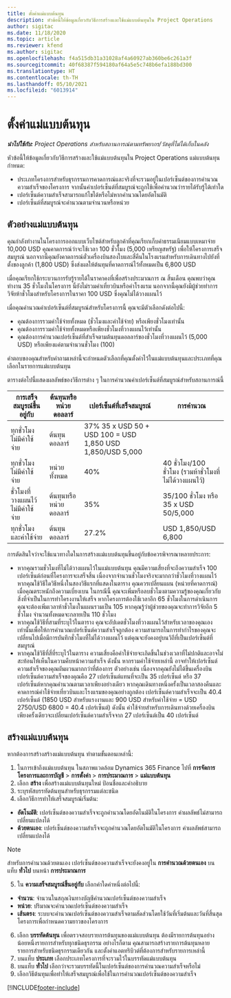 ```yaml
---
title: ตั้งค่าแม่แบบต้นทุน
description: หัวข้อนี้ให้ข้อมูลเกี่ยวกับวิธีการสร้างและใช้แม่แบบต้นทุนใน Project Operations
author: sigitac
ms.date: 11/18/2020
ms.topic: article
ms.reviewer: kfend
ms.author: sigitac
ms.openlocfilehash: f4a515db31a31028af4a60927ab360be6c261a3f
ms.sourcegitcommit: 40f68387f594180af64a5e5c748b6efa188bd300
ms.translationtype: HT
ms.contentlocale: th-TH
ms.lasthandoff: 05/10/2021
ms.locfileid: "6013914"
---
```

# <a name="set-up-cost-templates"></a>ตั้งค่าแม่แบบต้นทุน

_**นำไปใช้กับ:** Project Operations สำหรับสถานการณ์ตามทรัพยากร/วัสดุที่ไม่ได้เก็บในคลัง_


หัวข้อนี้ให้ข้อมูลเกี่ยวกับวิธีการสร้างและใช้แม่แบบต้นทุนใน Project Operations แม่แบบต้นทุนกำหนด:

- ประเภทโครงการสำหรับธุรกรรมการคาดการณ์และจริงที่จะรวมอยู่ในเปอร์เซ็นต์ของการคำนวณความสำเร็จของโครงการ จากนั้นค่าเปอร์เซ็นต์ที่สมบูรณ์จะถูกใช้เพื่อคำนวณว่ารายได้รับรู้ได้เท่าใด
- เปอร์เซ็นต์ความสำเร็จสามารถแก้ไขได้หรือไม่หากคำนวณโดยอัตโนมัติ
- เปอร์เซ็นต์ที่สมบูรณ์จะคำนวณตามจำนวนหรือหน่วย

## <a name="cost-template-example"></a>ตัวอย่างแม่แบบต้นทุน

คุณกำลังทำงานในโครงการออกแบบเว็บไซต์สำหรับลูกค้าที่คุณเรียกเก็บค่าธรรมเนียมแบบเหมาจ่าย 10,000 USD คุณคาดการณ์ว่าจะใช้เวลา 100 ชั่วโมง (5,000 เหรียญสหรัฐ) เพื่อให้โครงการเสร็จสมบูรณ์ นอกจากนี้คุณยังคาดการณ์ตั๋วเครื่องบินสองใบและสี่คืนในโรงแรมสำหรับการเดินทางไปยังที่ตั้งของลูกค้า (1,800 USD) ซึ่งส่งผลให้ต้นทุนที่คาดการณ์ไว้ทั้งหมดเป็น 6,800 USD

เมื่อคุณเรียกใช้กระบวนการรับรู้รายได้ในราคาคงที่เพื่อสร้างประมาณการ ณ สิ้นเดือน คุณพบว่าคุณทำงาน 35 ชั่วโมงในโครงการ นี่ยังไม่รวมค่าเที่ยวบินหรือค่าโรงแรม นอกจากนี้คุณยังมีผู้ช่วยทำการวิจัยห้าชั่วโมงสำหรับโครงการในราคา 100 USD ซึ่งคุณไม่ได้วางแผนไว้

เมื่อคุณคำนวณค่าเปอร์เซ็นต์ที่สมบูรณ์สำหรับโครงการนี้ คุณจะมีตัวเลือกดังต่อไปนี้:

- คุณต้องการรวมค่าใช้จ่ายทั้งหมด (ชั่วโมงและค่าใช้จ่าย) หรือเพียงชั่วโมงเท่านั้น
- คุณต้องการรวมค่าใช้จ่ายทั้งหมดหรือเพียงชั่วโมงที่วางแผนไว้เท่านั้น
- คุณต้องการคำนวณเปอร์เซ็นต์ที่สำเร็จตามต้นทุนดอลลาร์ของชั่วโมงที่วางแผนไว้ (5,000 USD) หรือเพียงแค่ตามจำนวนชั่วโมง (100)

คำตอบของคุณสำหรับคำถามเหล่านี้จะกำหนดตัวเลือกที่คุณตั้งค่าไว้ในแม่แบบต้นทุนและประเภทที่คุณเลือกในรายการแม่แบบต้นทุน

ตารางต่อไปนี้แสดงผลลัพธ์ของวิธีการต่าง ๆ ในการคำนวณค่าเปอร์เซ็นต์ที่สมบูรณ์สำหรับสถานการณ์นี้

| การเสร็จสมบูรณ์ขึ้นอยู่กับ | ต้นทุนหรือหน่วยดอลลาร์ | เปอร์เซ็นต์ที่เสร็จสมบูรณ์ | การคำนวณ |
| --- | --- | --- | --- |
| ทุกชั่วโมง ไม่มีค่าใช้จ่าย | ต้นทุนดอลลาร์ | 37% 35 x USD 50 + USD 100 = USD 1,850 USD 1,850/USD 5,000 |
| ทุกชั่วโมง ไม่มีค่าใช้จ่าย | หน่วยทั้งหมด | 40% | 40 ชั่วโมง/100 ชั่วโมง (รวมห้าชั่วโมงที่ไม่ได้วางแผนไว้) |
| ชั่วโมงที่วางแผนไว้ ไม่มีค่าใช้จ่าย | ต้นทุนหรือหน่วยดอลลาร์ | 35% | 35/100 ชั่วโมง หรือ 35 x USD 50/5,000 |
| ทุกชั่วโมงและค่าใช้จ่าย | ต้นทุนดอลลาร์ | 27.2% | USD 1,850/USD 6,800 |

การตัดสินใจว่าจะใช้แนวทางใดในการสร้างแม่แบบต้นทุนขึ้นอยู่กับข้อควรพิจารณาหลายประการ:

- หากคุณรวมชั่วโมงที่ไม่ได้วางแผนไว้ในแม่แบบต้นทุน คุณมีความเสี่ยงที่จะถึงความสำเร็จ 100 เปอร์เซ็นต์ก่อนที่โครงการจะเสร็จสิ้น เนื่องจากจำนวนชั่วโมงจริงจะมากกว่าชั่วโมงที่วางแผนไว้ หากคุณใช้วิธีใดวิธีหนึ่งในสองวิธีแรกที่แสดงในตาราง คุณควรเปลี่ยนแผน (หน่วยที่คาดการณ์) เมื่อคุณตระหนักถึงความเบี่ยงเบน ในกรณีนี้ คุณจะเพิ่มหรือลบชั่วโมงตามความรู้ของคุณเกี่ยวกับสิ่งที่จำเป็นในการทำโครงงานให้เสร็จ หากโครงการต้องใช้เวลาอีก 65 ชั่วโมงในการดำเนินการ คุณจะต้องเพิ่มเวลาห้าชั่วโมงในแผนรวมเป็น 105 หากคุณรู้ว่าผู้ช่วยของคุณจะทำการวิจัยอีก 5 ชั่วโมง จำนวนทั้งหมดจะกลายเป็น 110 ชั่วโมง
- หากคุณใช้วิธีที่สามที่ระบุไว้ในตาราง คุณจะอัปเดตชั่วโมงที่วางแผนไว้สำหรับเวลาของคุณเองเท่านั้นเพื่อให้การคำนวณเปอร์เซ็นต์ความสำเร็จถูกต้อง ความสามารถในการทำกำไรของคุณจะเปลี่ยนไปเมื่อมีการบันทึกชั่วโมงที่ไม่ได้วางแผนไว้ แต่คุณจะยังคงอยู่บนวิถีที่เป็นเปอร์เซ็นต์ที่สมบูรณ์
- หากคุณใช้วิธีที่สี่ที่ระบุไว้ในตาราง ความเสี่ยงคือค่าใช้จ่ายจะเกิดขึ้นในช่วงเวลาที่ไม่ปกติและอาจไม่สะท้อนให้เห็นในความคืบหน้าความสำเร็จ ดังนั้น หากรวมค่าใช้จ่ายเหล่านี้ อาจทำให้เปอร์เซ็นต์ความสำเร็จของคุณผันผวนมากกว่าที่ต้องการ ตัวอย่างเช่น เนื่องจากคุณยังไม่ได้ขึ้นเครื่องบิน เปอร์เซ็นต์ความสำเร็จของคุณคือ 27 เปอร์เซ็นต์แทนที่จะเป็น 35 เปอร์เซ็นต์ หรือ 37 เปอร์เซ็นต์หากคุณคำนวณตามเวลาเพียงอย่างเดียว หากคุณเดินทางหนึ่งครั้งเป็นเวลาสองคืนและคาดการณ์ค่าใช้จ่ายเที่ยวบินและโรงแรมของคุณอย่างถูกต้อง เปอร์เซ็นต์ความสำเร็จจะเป็น 40.4 เปอร์เซ็นต์ (1850 USD สำหรับแรงงานและ 900 USD สำหรับค่าใช้จ่าย = USD 2750/USD 6800 = 40.4 เปอร์เซ็นต์) ดังนั้น ค่าใช้จ่ายสำหรับการเดินทางด้วยเครื่องบินเพียงครั้งเดียวจะเปลี่ยนเปอร์เซ็นต์ความสำเร็จจาก 27 เปอร์เซ็นต์เป็น 40 เปอร์เซ็นต์

## <a name="create-cost-templates"></a>สร้างแม่แบบต้นทุน
หากต้องการสร้างสร้างแม่แบบต้นทุน ทำตามขั้นตอนเหล่านี้:

1. ในการเข้าถึงแม่แบบต้นทุน ในสภาพแวดล้อม Dynamics 365 Finance ไปที่ **การจัดการโครงการและการบัญชี** > **การตั้งค่า** > **การประมาณการ** > **แม่แบบต้นทุน**
2. เลือก **สร้าง** เพื่อสร้างแม่แบบต้นทุนใหม่ ป้อนชื่อและคำอธิบาย
3. ระบุรหัสบรรทัดต้นทุนสำหรับธุรกรรมแต่ละชนิด
4. เลือกวิธีการทำให้เสร็จสมบูรณ์เริ่มต้น:

  - **อัตโนมัติ**: เปอร์เซ็นต์ของความสำเร็จจะถูกคำนวณโดยอัตโนมัติในโครงการ ค่าผลลัพธ์ไม่สามารถเปลี่ยนแปลงได้
  - **ด้วยตนเอง**: เปอร์เซ็นต์ของความสำเร็จจะถูกคำนวณโดยอัตโนมัติในโครงการ ค่าผลลัพธ์สามารถเปลี่ยนแปลงได้

  > [!NOTE]
  > สำหรับการคำนวณด้วยตนเอง เปอร์เซ็นต์ของความสำเร็จจะยังคงอยู่ใน **การคำนวณด้วยตนเอง** บนแท็บ **ทั่วไป** บนหน้า **การประมาณการ**

5. ใน **ความเสร็จสมบูรณ์ขึ้นอยู่กับ** เลือกค่าใดค่าหนึ่งต่อไปนี้:

  - **จำนวน**: จำนวนในสกุลเงินทางบัญชีคำนวณเปอร์เซ็นต์ของความสำเร็จ
  - **หน่วย**: ปริมาณจะคำนวณเปอร์เซ็นต์ของความสำเร็จ
  - **เส้นตรง**: ระบบจะคำนวณเปอร์เซ็นต์ของความสำเร็จตามสัดส่วนโดยใช้วันที่เริ่มต้นและวันที่สิ้นสุดโครงการเพื่อกำหนดความยาวของโครงการ

6. เลือก **บรรทัดต้นทุน** เพื่อตรวจสอบรายการต้นทุนของแม่แบบต้นทุน ต้องมีรายการต้นทุนอย่างน้อยหนึ่งรายการสำหรับทุกชนิดธุรกรรม อย่างไรก็ตาม คุณสามารถสร้างรายการต้นทุนหลายรายการสำหรับชนิดธุรกรรมเดียวกัน และตั้งค่าแอตทริบิวต์ที่ต้องการสำหรับรายการเหล่านี้
7. บนแท็บ **ประเภท** เลือกประเภทโครงการที่จะรวมไว้ในบรรทัดแม่แบบต้นทุน
8. บนแท็บ **ทั่วไป** เลือกว่าจะรวมบรรทัดนี้ในเปอร์เซ็นต์ของการคำนวณความสำเร็จหรือไม่
9. เลือกวิธีต้นทุนเพื่อทำให้เสร็จสมบูรณ์เพื่อใช้ในการคำนวณเปอร์เซ็นต์ของความสำเร็จ


[!INCLUDE[footer-include](../includes/footer-banner.md)]